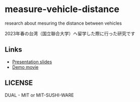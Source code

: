 # measure-vehicle-distance

research about mesuring the distance between vehicles

2023年春の台湾（国立聯合大学）へ留学した際に行った研究です

## Links

- [Presentation slides](https://docs.google.com/presentation/d/1Ov7ourXh83CfC2xNRU8I8hN2A0yzJTHW8-_DAI7N9tQ/edit?usp=sharing)
- [Demo movie](https://youtu.be/4nc1LkepRrA)

## LICENSE

DUAL - MIT or MIT-SUSHI-WARE
